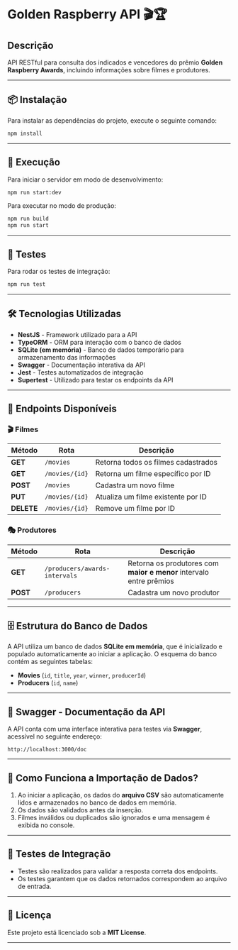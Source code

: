 # **Golden Raspberry API** 🎬🏆

## **Descrição**
API RESTful para consulta dos indicados e vencedores do prêmio **Golden Raspberry Awards**, incluindo informações sobre filmes e produtores.

---

## **📦 Instalação**
Para instalar as dependências do projeto, execute o seguinte comando:

```sh
npm install
```

---

## **🚀 Execução**
Para iniciar o servidor em modo de desenvolvimento:

```sh
npm run start:dev
```

Para executar no modo de produção:

```sh
npm run build
npm run start
```

---

## **🧪 Testes**
Para rodar os testes de integração:

```sh
npm run test
```

---

## **🛠 Tecnologias Utilizadas**
- **NestJS** - Framework utilizado para a API
- **TypeORM** - ORM para interação com o banco de dados
- **SQLite (em memória)** - Banco de dados temporário para armazenamento das informações
- **Swagger** - Documentação interativa da API
- **Jest** - Testes automatizados de integração
- **Supertest** - Utilizado para testar os endpoints da API

---

## **📌 Endpoints Disponíveis**

### **🎬 Filmes**
| Método | Rota          | Descrição                          |
|--------|--------------|----------------------------------|
| **GET** | `/movies`     | Retorna todos os filmes cadastrados |
| **GET** | `/movies/{id}` | Retorna um filme específico por ID |
| **POST** | `/movies` | Cadastra um novo filme |
| **PUT** | `/movies/{id}` | Atualiza um filme existente por ID |
| **DELETE** | `/movies/{id}` | Remove um filme por ID |

### **🎭 Produtores**
| Método | Rota                               | Descrição |
|--------|-----------------------------------|-----------|
| **GET** | `/producers/awards-intervals`     | Retorna os produtores com **maior e menor** intervalo entre prêmios |
| **POST** | `/producers` | Cadastra um novo produtor |

---

## **🗄 Estrutura do Banco de Dados**
A API utiliza um banco de dados **SQLite em memória**, que é inicializado e populado automaticamente ao iniciar a aplicação. O esquema do banco contém as seguintes tabelas:

- **Movies** (`id`, `title`, `year`, `winner`, `producerId`)
- **Producers** (`id`, `name`)

---

## **📖 Swagger - Documentação da API**
A API conta com uma interface interativa para testes via **Swagger**, acessível no seguinte endereço:

```
http://localhost:3000/doc
```

---

## **📌 Como Funciona a Importação de Dados?**
1. Ao iniciar a aplicação, os dados do **arquivo CSV** são automaticamente lidos e armazenados no banco de dados em memória.
2. Os dados são validados antes da inserção.
3. Filmes inválidos ou duplicados são ignorados e uma mensagem é exibida no console.

---

## **📌 Testes de Integração**
- Testes são realizados para validar a resposta correta dos endpoints.
- Os testes garantem que os dados retornados correspondem ao arquivo de entrada.

---

## **📜 Licença**
Este projeto está licenciado sob a **MIT License**. 

---